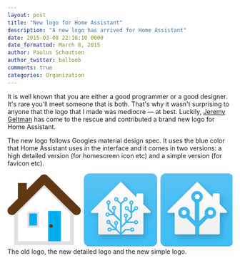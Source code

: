 ```yaml
---
layout: post
title: "New logo for Home Assistant"
description: "A new logo has arrived for Home Assistant"
date: 2015-03-08 22:16:10 0000
date_formatted: March 8, 2015
author: Paulus Schoutsen
author_twitter: balloob
comments: true
categories: Organization
---
```


It is well known that you are either a good programmer or a good designer. It's rare you'll meet someone that is both. That's why it wasn't surprising to anyone that the logo that I made was mediocre &mdash; at best. Luckily, [Jeremy Geltman](http://jeremygeltman.com/) has come to the rescue and contributed a brand new logo for Home Assistant.

The new logo follows Googles material design spec. It uses the blue color that Home Assistant uses in the interface and it comes in two versions: a high detailed version (for homescreen icon etc) and a simple version (for favicon etc).

<p class='img'>
<img src='/images/blog/ha-logo-history.png' />
The old logo, the new detailed logo and the new simple logo.
</p>

